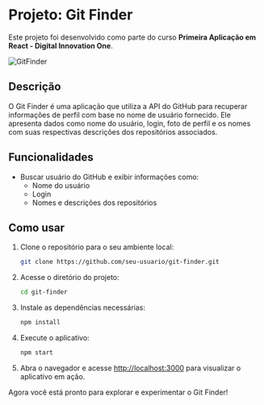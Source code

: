 # Projeto: Git Finder

Este projeto foi desenvolvido como parte do curso **Primeira Aplicação em React - Digital Innovation One**.

![GitFinder](./src/preview.jpeg)

## Descrição
O Git Finder é uma aplicação que utiliza a API do GitHub para recuperar informações de perfil com base no nome de usuário fornecido. Ele apresenta dados como nome do usuário, login, foto de perfil e os nomes com suas respectivas descrições dos repositórios associados.

## Funcionalidades
- Buscar usuário do GitHub e exibir informações como:
  - Nome do usuário
  - Login
  - Nomes e descrições dos repositórios

## Como usar

1. Clone o repositório para o seu ambiente local:

   ```bash
   git clone https://github.com/seu-usuario/git-finder.git
   ```

2. Acesse o diretório do projeto:

   ```bash
   cd git-finder
   ```

3. Instale as dependências necessárias:

   ```bash
   npm install
   ```

4. Execute o aplicativo:

   ```bash
   npm start
   ```

5. Abra o navegador e acesse [http://localhost:3000](http://localhost:3000) para visualizar o aplicativo em ação.

Agora você está pronto para explorar e experimentar o Git Finder!
